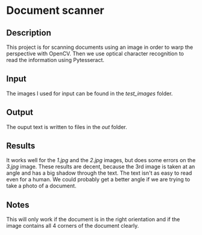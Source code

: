 # Document scanner
## Description
This project is for scanning documents using an image in order to warp the perspective with OpenCV.
Then we use optical character recognition to read the information using Pytesseract.

## Input
The images I used for input can be found in the *test_images* folder.

## Output
The ouput text is written to files in the *out* folder.

## Results
It works well for the *1.jpg* and the *2.jpg* images, but does some errors on the *3.jpg* image.
These results are decent, because the 3rd image is taken at an angle and has a big shadow through the text. The text isn't as easy to read even for a human. We could probably get a better angle if we are trying to take a photo of a document.

## Notes
This will only work if the document is in the right orientation and if the image contains all 4 corners of the document clearly.